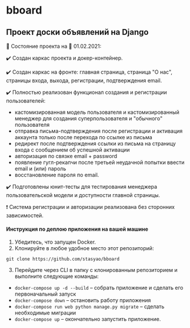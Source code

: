# bboard
## Проект доски объявлений на Django

:sunrise_over_mountains: Состояние проекта на :date: 01.02.2021: 

:heavy_check_mark: Создан каркас проекта и докер-контейнер. 

:heavy_check_mark: Создан каркас на фронте: главная страница, страница "О нас", страницы входа, выхода, регистрации, подтверждения email.


:heavy_check_mark: Полностью реализован функционал создания и регистрации пользователей: 

  + кастомизированная модель пользователя и кастомизированный менеджер для создания суперпользователя и "обычного" пользователя 
  + отправка письма-подтверждения после регистрации и активация аккаунта только после перехода по ссылке из письма 
  + редирект после подтверждения ссылки из письма на страницу входа с сообщением об успешной активации 
  + авторизация по связке email + password 
  + появление гугл-рекапчи после третьей неудачной попытки ввести email и (или) пароль
  + восстановление пароля по email.

:heavy_check_mark: Подготовлены юнит-тесты для тестирования менеджера пользовательской модели и доступности главной страницы.

  :heavy_exclamation_mark: Система регистрации и авторизации реализована без сторонних зависимостей.

#### Инструкция по деплою приложения на вашей машине

1. Убедитесь, что запущен Docker.
2. Клонируйте в любое удобное место этот репозиторий:

`git clone https://github.com/stasyao/bboard`

3. Перейдите через CLI в папку с клонированным репозиторием и выполните следующие команды:
- `docker-compose up -d --build` &ndash; собрать приложение и сделать его первоначальный запуск
- `docker-compose down` &ndash; остановить работу приложения
- `docker-compose run web python manage.py migrate` &ndash; сделать необходимые миграции
- `docker-compose up` &ndash; окончательно запустить приложение.
